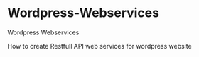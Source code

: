 # Wordpress-Webservices
Wordpress Webservices

How to create Restfull API web services for wordpress website
